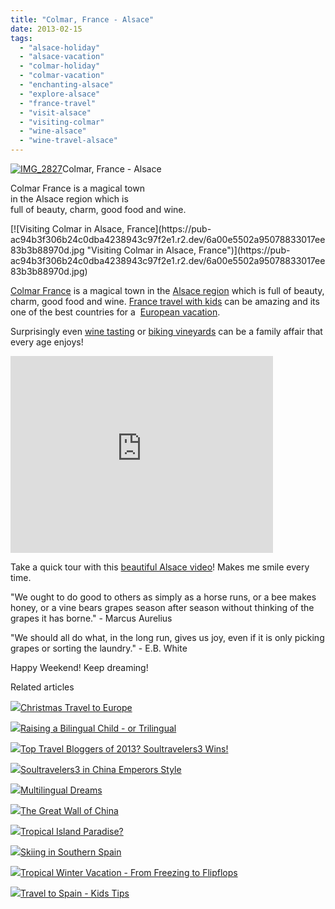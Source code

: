 ```yaml
---
title: "Colmar, France - Alsace"
date: 2013-02-15
tags: 
  - "alsace-holiday"
  - "alsace-vacation"
  - "colmar-holiday"
  - "colmar-vacation"
  - "enchanting-alsace"
  - "explore-alsace"
  - "france-travel"
  - "visit-alsace"
  - "visiting-colmar"
  - "wine-alsace"
  - "wine-travel-alsace"
---
```


[![IMG_2827](https://pub-ac94b3f306b24c0dba4238943c97f2e1.r2.dev/6a00e5502a95078833017ee83b3b09970d.jpg "IMG_2827")](https://pub-ac94b3f306b24c0dba4238943c97f2e1.r2.dev/6a00e5502a95078833017ee83b3b09970d.jpg)Colmar, France - Alsace  
  
Colmar France is a magical town  
in the Alsace region which is  
full of beauty, charm, good food and wine.

<!--more--> [![Visiting Colmar in Alsace, France](https://pub-ac94b3f306b24c0dba4238943c97f2e1.r2.dev/6a00e5502a95078833017ee83b3b88970d.jpg "Visiting Colmar in Alsace, France")](https://pub-ac94b3f306b24c0dba4238943c97f2e1.r2.dev/6a00e5502a95078833017ee83b3b88970d.jpg)  
  
[Colmar France](http://soultravelers3new.local/2009/01/route-des-vins-dalsace-france-at-grape-harvest.html "colmar, france vacation") is a magical town in the [Alsace region](http://soultravelers3new.local/2009/01/family-travel-photofrance-alsace-wine-region.html "alsace , france beautiful photo") which is full of beauty, charm, good food and wine. [France travel with kids](http://soultravelers3new.local/2012/08/france-travel-with-kids-must-see.html "france travel with kids - best tips") can be amazing and its one of the best countries for a  [European vacation](http://soultravelers3new.local/2012/02/5-best-european-family-vacations.html "best europe vacations").  
  
Surprisingly even [wine tasting](http://soultravelers3new.local/2012/01/kids-love-vineyards-and-wine-tasting.html "wine tasting in France") or [biking vineyards](http://soultravelers3new.local/2009/05/biking-st-emilion-bordeaux-vineyards-in-france-wine-country.html#more "biking vineyards france") can be a family affair that every age enjoys!  
  

<iframe src="http://www.youtube.com/embed/GbduuBlMN50?rel=0" frameborder="0" height="315" width="420"></iframe>

  
  
Take a quick tour with this [beautiful Alsace video](http://www.youtube.com/watch?feature=player_embedded&v=GbduuBlMN50 "Alsace france video")! Makes me smile every time.  
  
"We ought to do good to others as simply as a horse runs, or a bee makes honey, or a vine bears grapes season after season without thinking of the grapes it has borne." - Marcus Aurelius  
  
"We should all do what, in the long run, gives us joy, even if it is only picking grapes or sorting the laundry." - E.B. White  
  
Happy Weekend! Keep dreaming!  

Related articles

[![](http://i.zemanta.com/132319221_80_80.jpg)](http://soultravelers3new.local/2012/12/christmas-travel-to-europe.html)[Christmas Travel to Europe](http://soultravelers3new.local/2012/12/christmas-travel-to-europe.html)

[![](http://i.zemanta.com/137126168_80_80.jpg)](http://soultravelers3new.local/2013/01/raising-a-bilingual-child-or-trilingual.html)[Raising a Bilingual Child - or Trilingual](http://soultravelers3new.local/2013/01/raising-a-bilingual-child-or-trilingual.html)

[![](http://i.zemanta.com/135568483_80_80.jpg)](http://soultravelers3new.local/2013/01/top-travel-bloggers-of-2013-soultravelers3-wins-.html)[Top Travel Bloggers of 2013? Soultravelers3 Wins!](http://soultravelers3new.local/2013/01/top-travel-bloggers-of-2013-soultravelers3-wins-.html)

[![](http://i.zemanta.com/130189927_80_80.jpg)](http://soultravelers3new.local/2012/12/soultravelers3-in-china-emperors-style.html)[Soultravelers3 in China Emperors Style](http://soultravelers3new.local/2012/12/soultravelers3-in-china-emperors-style.html)

[![](http://i.zemanta.com/136332847_80_80.jpg)](http://soultravelers3new.local/2013/01/multilingual-dreams.html)[Multilingual Dreams](http://soultravelers3new.local/2013/01/multilingual-dreams.html)

[![](http://i.zemanta.com/131801621_80_80.jpg)](http://soultravelers3new.local/2012/12/the-great-wall-of-china.html)[The Great Wall of China](http://soultravelers3new.local/2012/12/the-great-wall-of-china.html)

[![](http://i.zemanta.com/141946037_80_80.jpg)](http://soultravelers3new.local/2013/01/tropical-island-paradise.html)[Tropical Island Paradise?](http://soultravelers3new.local/2013/01/tropical-island-paradise.html)

[![](http://i.zemanta.com/134252240_80_80.jpg)](http://soultravelers3new.local/2012/12/skiing-in-southern-spain.html)[Skiing in Southern Spain](http://soultravelers3new.local/2012/12/skiing-in-southern-spain.html)

[![](http://i.zemanta.com/132755696_80_80.jpg)](http://soultravelers3new.local/2012/12/tropical-winter-vacation-from-freezing-to-flipflops.html)[Tropical Winter Vacation - From Freezing to Flipflops](http://soultravelers3new.local/2012/12/tropical-winter-vacation-from-freezing-to-flipflops.html)

[![](http://i.zemanta.com/141156810_80_80.jpg)](http://soultravelers3new.local/2013/01/travel-to-spain-kids-tips.html)[Travel to Spain - Kids Tips](http://soultravelers3new.local/2013/01/travel-to-spain-kids-tips.html)
